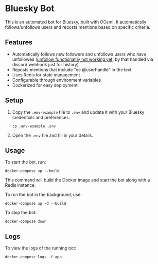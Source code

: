 # Bluesky Bot

This is an automated bot for Bluesky, built with OCaml. It automatically follows/unfollows users and reposts mentions based on specific criteria.

## Features

- Automatically follows new followers and unfollows users who have unfollowed ([unfollow functionatily not working yet](https://bsky.app/profile/rastrian.dev/post/3l2zxgq7mkn23), by that handled via discord webhook just for history)
- Reposts mentions that include "cc @userhandle" in the text
- Uses Redis for state management
- Configurable through environment variables
- Dockerized for easy deployment

## Setup

1. Copy the `.env-example` file to `.env` and update it with your Bluesky credentials and preferences:
   ```
   cp .env-example .env
   ```

2. Open the `.env` file and fill in your details.

## Usage

To start the bot, run:

```
docker-compose up --build
```

This command will build the Docker image and start the bot along with a Redis instance.

To run the bot in the background, use:

```
docker-compose up -d --build
```

To stop the bot:

```
docker-compose down
```

## Logs

To view the logs of the running bot:

```
docker-compose logs -f app
```